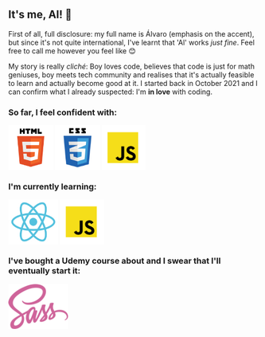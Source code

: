 ## It's me, Al! 👋

First of all, full disclosure: my full name is Álvaro (emphasis on the accent), but since it's not quite international, I've learnt that 'Al' works _just fine_. Feel free to call me however you feel like 😊

My story is really _cliché_: Boy loves code, believes that code is just for math geniuses, boy meets tech community and realises that it's actually feasible to learn and actually become good at it. I started back in October 2021 and I can confirm what I already suspected: I'm **in love** with coding.

### So far, I feel confident with:
<img align="center" src="https://github.com/ElMolinillo/ElMolinillo/blob/main/html.png" height="90" /> <img align="center" src="https://github.com/ElMolinillo/ElMolinillo/blob/main/css3.png" height="90" /> <img align="center" src="https://github.com/ElMolinillo/ElMolinillo/blob/main/js.png" height="90" />

### I'm currently learning:
<img align="center" src="https://github.com/ElMolinillo/ElMolinillo/blob/main/react.png" height="90" /> <img align="center" src="https://github.com/ElMolinillo/ElMolinillo/blob/main/js.png" height="90" />

### I've bought a Udemy course about and I swear that I'll eventually start it:
<img align="center" src="https://github.com/ElMolinillo/ElMolinillo/blob/main/sass.png" height="90" />
